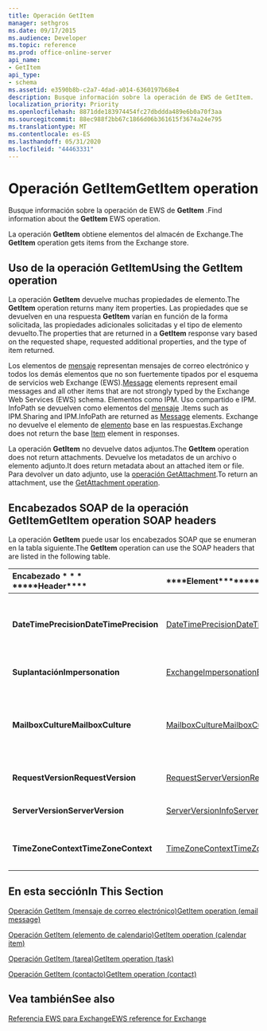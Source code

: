```yaml
---
title: Operación GetItem
manager: sethgros
ms.date: 09/17/2015
ms.audience: Developer
ms.topic: reference
ms.prod: office-online-server
api_name:
- GetItem
api_type:
- schema
ms.assetid: e3590b8b-c2a7-4dad-a014-6360197b68e4
description: Busque información sobre la operación de EWS de GetItem.
localization_priority: Priority
ms.openlocfilehash: 8871dde183974454fc27dbddda489e6b0a70f3aa
ms.sourcegitcommit: 88ec988f2bb67c1866d06b361615f3674a24e795
ms.translationtype: MT
ms.contentlocale: es-ES
ms.lasthandoff: 05/31/2020
ms.locfileid: "44463331"
---
```

# <a name="getitem-operation"></a><span data-ttu-id="a0328-103">Operación GetItem</span><span class="sxs-lookup"><span data-stu-id="a0328-103">GetItem operation</span></span>

<span data-ttu-id="a0328-104">Busque información sobre la operación de EWS de **GetItem** .</span><span class="sxs-lookup"><span data-stu-id="a0328-104">Find information about the **GetItem** EWS operation.</span></span> 
  
<span data-ttu-id="a0328-105">La operación **GetItem** obtiene elementos del almacén de Exchange.</span><span class="sxs-lookup"><span data-stu-id="a0328-105">The **GetItem** operation gets items from the Exchange store.</span></span> 
  
## <a name="using-the-getitem-operation"></a><span data-ttu-id="a0328-106">Uso de la operación GetItem</span><span class="sxs-lookup"><span data-stu-id="a0328-106">Using the GetItem operation</span></span>

<span data-ttu-id="a0328-107">La operación **GetItem** devuelve muchas propiedades de elemento.</span><span class="sxs-lookup"><span data-stu-id="a0328-107">The **GetItem** operation returns many item properties.</span></span> <span data-ttu-id="a0328-108">Las propiedades que se devuelven en una respuesta **GetItem** varían en función de la forma solicitada, las propiedades adicionales solicitadas y el tipo de elemento devuelto.</span><span class="sxs-lookup"><span data-stu-id="a0328-108">The properties that are returned in a **GetItem** response vary based on the requested shape, requested additional properties, and the type of item returned.</span></span> 
  
<span data-ttu-id="a0328-109">Los elementos de [mensaje](message-ex15websvcsotherref.md) representan mensajes de correo electrónico y todos los demás elementos que no son fuertemente tipados por el esquema de servicios web Exchange (EWS).</span><span class="sxs-lookup"><span data-stu-id="a0328-109">[Message](message-ex15websvcsotherref.md) elements represent email messages and all other items that are not strongly typed by the Exchange Web Services (EWS) schema.</span></span> <span data-ttu-id="a0328-110">Elementos como IPM. Uso compartido e IPM. InfoPath se devuelven como elementos del [mensaje](message-ex15websvcsotherref.md) .</span><span class="sxs-lookup"><span data-stu-id="a0328-110">Items such as IPM.Sharing and IPM.InfoPath are returned as [Message](message-ex15websvcsotherref.md) elements.</span></span> <span data-ttu-id="a0328-111">Exchange no devuelve el elemento de [elemento](item.md) base en las respuestas.</span><span class="sxs-lookup"><span data-stu-id="a0328-111">Exchange does not return the base [Item](item.md) element in responses.</span></span> 
  
<span data-ttu-id="a0328-112">La operación **GetItem** no devuelve datos adjuntos.</span><span class="sxs-lookup"><span data-stu-id="a0328-112">The **GetItem** operation does not return attachments.</span></span> <span data-ttu-id="a0328-113">Devuelve los metadatos de un archivo o elemento adjunto.</span><span class="sxs-lookup"><span data-stu-id="a0328-113">It does return metadata about an attached item or file.</span></span> <span data-ttu-id="a0328-114">Para devolver un dato adjunto, use la [operación GetAttachment](getattachment-operation.md).</span><span class="sxs-lookup"><span data-stu-id="a0328-114">To return an attachment, use the [GetAttachment operation](getattachment-operation.md).</span></span>
  
## <a name="getitem-operation-soap-headers"></a><span data-ttu-id="a0328-115">Encabezados SOAP de la operación GetItem</span><span class="sxs-lookup"><span data-stu-id="a0328-115">GetItem operation SOAP headers</span></span>

<span data-ttu-id="a0328-116">La operación **GetItem** puede usar los encabezados SOAP que se enumeran en la tabla siguiente.</span><span class="sxs-lookup"><span data-stu-id="a0328-116">The **GetItem** operation can use the SOAP headers that are listed in the following table.</span></span> 
  
|<span data-ttu-id="a0328-117">Encabezado \* \* \* \*</span><span class="sxs-lookup"><span data-stu-id="a0328-117">\*\*\*\*Header\*\*\*\*</span></span>|<span data-ttu-id="a0328-118">\*\*\*\*Element\*\*\*\*</span><span class="sxs-lookup"><span data-stu-id="a0328-118">\*\*\*\*Element\*\*\*\*</span></span>|<span data-ttu-id="a0328-119">\*\*\*\*Descripción\*\*\*\*</span><span class="sxs-lookup"><span data-stu-id="a0328-119">\*\*\*\*Description\*\*\*\*</span></span>|
|:-----|:-----|:-----|
|<span data-ttu-id="a0328-120">**DateTimePrecision**</span><span class="sxs-lookup"><span data-stu-id="a0328-120">**DateTimePrecision**</span></span> <br/> |[<span data-ttu-id="a0328-121">DateTimePrecision</span><span class="sxs-lookup"><span data-stu-id="a0328-121">DateTimePrecision</span></span>](datetimeprecision.md) <br/> |<span data-ttu-id="a0328-122">Especifica la resolución de los valores de datos/tiempo en respuestas del servidor, en segundos o en milisegundos.</span><span class="sxs-lookup"><span data-stu-id="a0328-122">Specifies the resolution of data/time values in responses from the server, either in seconds or in milliseconds.</span></span>  <br/> |
|<span data-ttu-id="a0328-123">**Suplantación**</span><span class="sxs-lookup"><span data-stu-id="a0328-123">**Impersonation**</span></span> <br/> |[<span data-ttu-id="a0328-124">ExchangeImpersonation</span><span class="sxs-lookup"><span data-stu-id="a0328-124">ExchangeImpersonation</span></span>](exchangeimpersonation.md) <br/> |<span data-ttu-id="a0328-125">Identifica al usuario que está suplantando la aplicación cliente.</span><span class="sxs-lookup"><span data-stu-id="a0328-125">Identifies the user whom the client application is impersonating.</span></span>  <br/> |
|<span data-ttu-id="a0328-126">**MailboxCulture**</span><span class="sxs-lookup"><span data-stu-id="a0328-126">**MailboxCulture**</span></span> <br/> |[<span data-ttu-id="a0328-127">MailboxCulture</span><span class="sxs-lookup"><span data-stu-id="a0328-127">MailboxCulture</span></span>](mailboxculture.md) <br/> |<span data-ttu-id="a0328-128">Identifica la referencia cultural, tal y como se define en RFC 3066, "etiquetas para la identificación de idiomas", que se va a usar para obtener acceso al buzón.</span><span class="sxs-lookup"><span data-stu-id="a0328-128">Identifies the culture, as defined in RFC 3066, "Tags for the Identification of Languages", to be used to access the mailbox.</span></span>  <br/> |
|<span data-ttu-id="a0328-129">**RequestVersion**</span><span class="sxs-lookup"><span data-stu-id="a0328-129">**RequestVersion**</span></span> <br/> |[<span data-ttu-id="a0328-130">RequestServerVersion</span><span class="sxs-lookup"><span data-stu-id="a0328-130">RequestServerVersion</span></span>](requestserverversion.md) <br/> |<span data-ttu-id="a0328-131">Identifica la versión del esquema para la solicitud de operación.</span><span class="sxs-lookup"><span data-stu-id="a0328-131">Identifies the schema version for the operation request.</span></span>  <br/> |
|<span data-ttu-id="a0328-132">**ServerVersion**</span><span class="sxs-lookup"><span data-stu-id="a0328-132">**ServerVersion**</span></span> <br/> |[<span data-ttu-id="a0328-133">ServerVersionInfo</span><span class="sxs-lookup"><span data-stu-id="a0328-133">ServerVersionInfo</span></span>](serverversioninfo.md) <br/> |<span data-ttu-id="a0328-134">Identifica la versión del servidor que respondió a la solicitud.</span><span class="sxs-lookup"><span data-stu-id="a0328-134">Identifies the version of the server that responded to the request.</span></span>  <br/> |
|<span data-ttu-id="a0328-135">**TimeZoneContext**</span><span class="sxs-lookup"><span data-stu-id="a0328-135">**TimeZoneContext**</span></span> <br/> |[<span data-ttu-id="a0328-136">TimeZoneContext</span><span class="sxs-lookup"><span data-stu-id="a0328-136">TimeZoneContext</span></span>](timezonecontext.md) <br/> |<span data-ttu-id="a0328-137">Identifica la zona horaria que se va a usar para todas las respuestas del servidor.</span><span class="sxs-lookup"><span data-stu-id="a0328-137">Identifies the time zone to be used for all responses from the server.</span></span>  <br/> |
   
## <a name="in-this-section"></a><span data-ttu-id="a0328-138">En esta sección</span><span class="sxs-lookup"><span data-stu-id="a0328-138">In This Section</span></span>

[<span data-ttu-id="a0328-139">Operación GetItem (mensaje de correo electrónico)</span><span class="sxs-lookup"><span data-stu-id="a0328-139">GetItem operation (email message)</span></span>](getitem-operation-email-message.md)
  
[<span data-ttu-id="a0328-140">Operación GetItem (elemento de calendario)</span><span class="sxs-lookup"><span data-stu-id="a0328-140">GetItem operation (calendar item)</span></span>](getitem-operation-calendar-item.md)
  
[<span data-ttu-id="a0328-141">Operación GetItem (tarea)</span><span class="sxs-lookup"><span data-stu-id="a0328-141">GetItem operation (task)</span></span>](getitem-operation-task.md)
  
[<span data-ttu-id="a0328-142">Operación GetItem (contacto)</span><span class="sxs-lookup"><span data-stu-id="a0328-142">GetItem operation (contact)</span></span>](getitem-operation-contact.md)
  
## <a name="see-also"></a><span data-ttu-id="a0328-143">Vea también</span><span class="sxs-lookup"><span data-stu-id="a0328-143">See also</span></span>



[<span data-ttu-id="a0328-144">Referencia EWS para Exchange</span><span class="sxs-lookup"><span data-stu-id="a0328-144">EWS reference for Exchange</span></span>](ews-reference-for-exchange.md)

